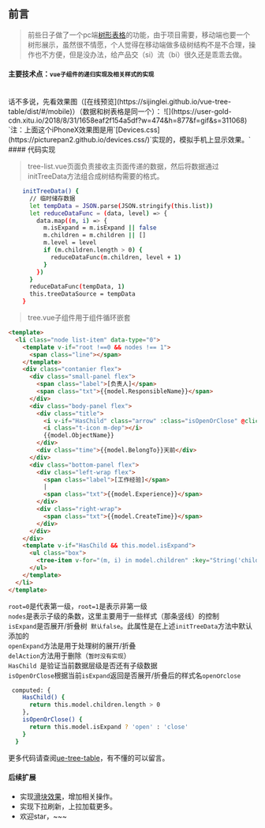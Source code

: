 ## 前言

> 前些日子做了一个pc端[树形表格](https://github.com/sijinglei/vue-tree-table)的功能，由于项目需要，移动端也要一个树形展示，虽然很不情愿，个人觉得在移动端做多级树结构不是不合理，操作也不方便，但是没办法，给产品交（si）流（bi）很久还是乖乖去做。
#### 主要技术点：`vue子组件的递归实现及相关样式的实现`
<br>
话不多说，先看效果图（[在线预览](https://sijinglei.github.io/vue-tree-table/dist/#/mobile)）（数据和树表格是同一个）：
![](https://user-gold-cdn.xitu.io/2018/8/31/1658eaf2f154a5df?w=474&h=877&f=gif&s=311068)<br>
`注：上面这个iPhoneX效果图是用`[Devices.css](https://picturepan2.github.io/devices.css/)`实现的，模拟手机上显示效果。`
#### 代码实现

> tree-list.vue页面负责接收主页面传递的数据，然后将数据通过initTreeData方法组合成树结构需要的格式。
```bash
    initTreeData() {
      // 临时储存数据
      let tempData = JSON.parse(JSON.stringify(this.list))
      let reduceDataFunc = (data, level) => {
        data.map((m, i) => {
          m.isExpand = m.isExpand || false
          m.children = m.children || []
          m.level = level
          if (m.children.length > 0) {
            reduceDataFunc(m.children, level + 1)
          }
        })
      }
      reduceDataFunc(tempData, 1)
      this.treeDataSource = tempData
    }
```
> tree.vue子组件用于组件循环嵌套
```html
<template>
  <li class="node list-item" data-type="0">
    <template v-if="root !==0 && nodes !== 1">
      <span class="line"></span>
    </template>
    <div class="contanier flex">
      <div class="small-panel flex">
        <span class="label">[负责人]</span>
        <span class="txt">{{model.ResponsibleName}}</span>
      </div>
      <div class="body-panel flex">
        <div class="title">
          <i v-if="HasChild" class="arrow" :class="isOpenOrClose" @click="openExpand(model)"></i>
          <i class="t-icon m-dep"></i>
          {{model.ObjectName}}
        </div>
        <div class="time">{{model.BelongTo}}天前</div>
      </div>
      <div class="bottom-panel flex">
        <div class="left-wrap flex">
          <span class="label">[工作经验]</span>
          |
          <span class="txt">{{model.Experience}}</span>
        </div>
        <div class="right-wrap">
          <span class="txt">{{model.CreateTime}}</span>
        </div>
      </div>
    </div>
    <template v-if="HasChild && this.model.isExpand">
      <ul class="box">
        <tree-item v-for="(m, i) in model.children" :key="String('child_node'+i)" :num='i' :root="1" @openExpand="openExpand" @delAction="delAction" :nodes.sync="model.children.length" :model.sync="m"></tree-item>
      </ul>
    </template>
  </li>
</template>
```
`root=0`是代表第一级，`root=1`是表示非第一级<br>
`nodes`是表示子级的条数，这里主要用于一些样式（那条竖线）的控制<br>
`isExpand`是否展开/折叠树` 默认false`。此属性是在上述`initTreeData`方法中默认添加的<br>
`openExpand`方法是用于处理树的展开/折叠<br>
`delAction`方法用于删除（`暂时没有实现`）<br>
`HasChild `是验证当前数据层级是否还有子级数据<br>
`isOpenOrClose`根据当前`isExpand`返回是否展开/折叠后的样式名`open`or`close`
```bash
 computed: {
    HasChild() {
      return this.model.children.length > 0
    },
    isOpenOrClose() {
      return this.model.isExpand ? 'open' : 'close'
    }
  }
```
更多代码请查阅[ue-tree-table](https://github.com/sijinglei/vue-tree-table/blob/master/src/components/h5/mobile.md)，有不懂的可以留言。
#### 后续扩展
- 实现[滑块效果](https://github.com/sijinglei/vue-touch-test)，增加相关操作。
- 实现下拉刷新，上拉加载更多。
- 欢迎star，~~~
